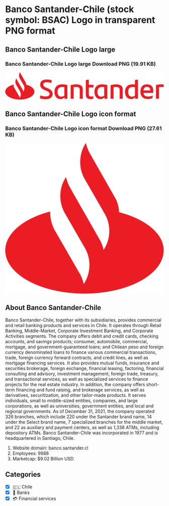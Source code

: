 # Banco Santander-Chile (stock symbol: BSAC) Logo in transparent PNG format

## Banco Santander-Chile Logo large

### Banco Santander-Chile Logo large Download PNG (19.91 KB)

![Banco Santander-Chile Logo large Download PNG (19.91 KB)](/img/orig/BSAC_BIG-c044e6ff.png)

## Banco Santander-Chile Logo icon format

### Banco Santander-Chile Logo icon format Download PNG (27.61 KB)

![Banco Santander-Chile Logo icon format Download PNG (27.61 KB)](/img/orig/BSAC-a7132de4.png)

## About Banco Santander-Chile

Banco Santander-Chile, together with its subsidiaries, provides commercial and retail banking products and services in Chile. It operates through Retail Banking, Middle-Market, Corporate Investment Banking, and Corporate Activities segments. The company offers debit and credit cards, checking accounts, and savings products; consumer, automobile, commercial, mortgage, and government-guaranteed loans; and Chilean peso and foreign currency denominated loans to finance various commercial transactions, trade, foreign currency forward contracts, and credit lines, as well as mortgage financing services. It also provides mutual funds, insurance and securities brokerage, foreign exchange, financial leasing, factoring, financial consulting and advisory, investment management, foreign trade, treasury, and transactional services, as well as specialized services to finance projects for the real estate industry. In addition, the company offers short-term financing and fund raising, and brokerage services, as well as derivatives, securitization, and other tailor-made products. It serves individuals, small to middle-sized entities, companies, and large corporations, as well as universities, government entities, and local and regional governments. As of December 31, 2021, the company operated 326 branches, which include 220 under the Santander brand name, 14 under the Select brand name, 7 specialized branches for the middle market, and 22 as auxiliary and payment centers, as well as 1,338 ATMs, including depository ATMs. Banco Santander-Chile was incorporated in 1977 and is headquartered in Santiago, Chile.

1. Website domain: banco.santander.cl
2. Employees: 9988
3. Marketcap: $9.02 Billion USD


## Categories
- [x] 🇨🇱 Chile
- [x] 🏦 Banks
- [x] 💳 Financial services
